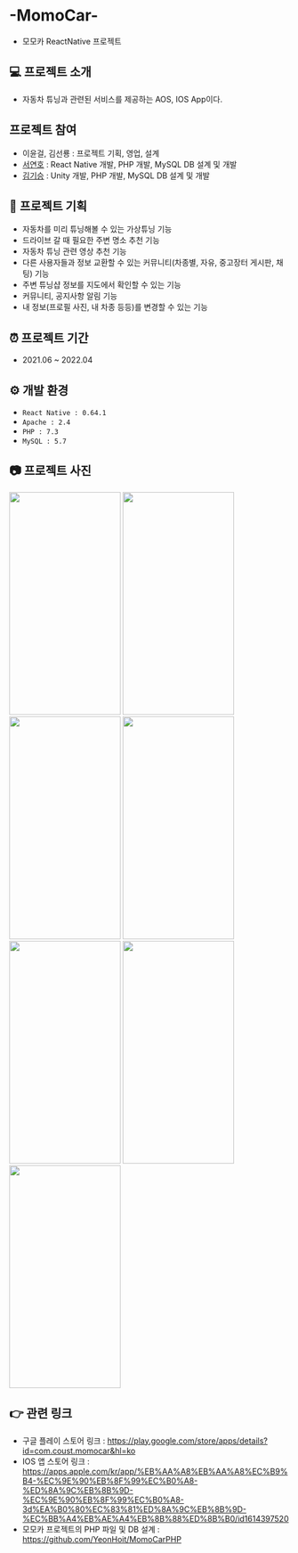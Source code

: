 # -MomoCar-
- 모모카 ReactNative 프로젝트

## 💻 프로젝트 소개
- 자동차 튜닝과 관련된 서비스를 제공하는 AOS, IOS App이다.

## 프로젝트 참여
- 이윤걸, 김선룡 : 프로젝트 기획, 영업, 설계
- [서연호](https://github.com/YeonHoit) : React Native 개발, PHP 개발, MySQL DB 설계 및 개발
- [김기승](https://github.com/Giseung30) : Unity 개발, PHP 개발, MySQL DB 설계 및 개발

## 📑 프로젝트 기획
- 자동차를 미리 튜닝해볼 수 있는 가상튜닝 기능
- 드라이브 갈 때 필요한 주변 명소 추천 기능
- 자동차 튜닝 관련 영상 추천 기능
- 다른 사용자들과 정보 교환할 수 있는 커뮤니티(차종별, 자유, 중고장터 게시판, 채팅) 기능
- 주변 튜닝샵 정보를 지도에서 확인할 수 있는 기능
- 커뮤니티, 공지사항 알림 기능
- 내 정보(프로필 사진, 내 차종 등등)를 변경할 수 있는 기능

## ⏰ 프로젝트 기간
- 2021.06 ~ 2022.04

## ⚙ 개발 환경
- `React Native : 0.64.1`
- `Apache : 2.4`
- `PHP : 7.3`
- `MySQL : 5.7`

## 📷 프로젝트 사진
<img src="https://user-images.githubusercontent.com/120333633/211866463-67c4a26d-e2c8-4e71-8c34-5fee886d3187.png"  width="200" height="400"/>
<img src="https://user-images.githubusercontent.com/120333633/211866846-9383c5ac-3883-414a-acc7-52af77cf625a.jpeg"  width="200" height="400"/>
<img src="https://user-images.githubusercontent.com/120333633/211866894-6276256a-59cd-4061-ae9f-fc3ff718a842.png"  width="200" height="400"/>
<img src="https://user-images.githubusercontent.com/120333633/211866967-76376292-f2bd-4bc2-8bfd-172d73c25dd9.png"  width="200" height="400"/>
<img src="https://user-images.githubusercontent.com/120333633/211866988-43c18094-5726-4a0b-933a-b6a51c80ee04.png"  width="200" height="400"/>
<img src="https://user-images.githubusercontent.com/120333633/211867033-7812375c-4f1d-4843-b3d5-d71ccbbfebc0.png"  width="200" height="400"/>
<img src="https://user-images.githubusercontent.com/120333633/211867092-b1485590-9ad3-46f1-9544-3c29b670945a.png"  width="200" height="400"/>

## 👉 관련 링크
- 구글 플레이 스토어 링크 : <https://play.google.com/store/apps/details?id=com.coust.momocar&hl=ko>
- IOS 앱 스토어 링크 : <https://apps.apple.com/kr/app/%EB%AA%A8%EB%AA%A8%EC%B9%B4-%EC%9E%90%EB%8F%99%EC%B0%A8-%ED%8A%9C%EB%8B%9D-%EC%9E%90%EB%8F%99%EC%B0%A8-3d%EA%B0%80%EC%83%81%ED%8A%9C%EB%8B%9D-%EC%BB%A4%EB%AE%A4%EB%8B%88%ED%8B%B0/id1614397520>
- 모모카 프로젝트의 PHP 파일 및 DB 설계 : <https://github.com/YeonHoit/MomoCarPHP>
